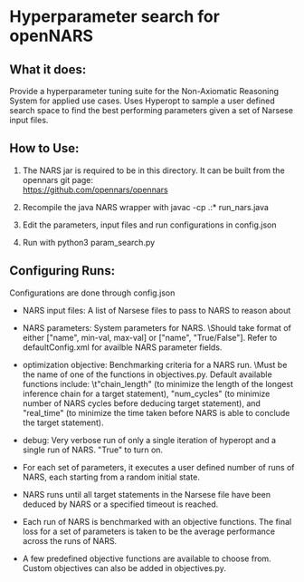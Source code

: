 # Hyperparameter search for openNARS

What it does:
-------------
Provide a hyperparameter tuning suite for the Non-Axiomatic Reasoning System for applied use cases. Uses Hyperopt to sample a user defined search space to find the best performing parameters given a set of Narsese input files. 

How to Use:
-----------
1. The NARS jar is required to be in this directory. It can be built from the opennars git page:\
https://github.com/opennars/opennars

2. Recompile the java NARS wrapper with javac -cp .:* run_nars.java

3. Edit the parameters, input files and run configurations in config.json

4. Run with python3 param_search.py

Configuring Runs:
-----------------
Configurations are done through config.json
- NARS input files: A list of Narsese files to pass to NARS to reason about
- NARS parameters: System parameters for NARS. \Should take format of either \["name", min-val, max-val\] or \["name", "True/False"\]. Refer to defaultConfig.xml for availble NARS parameter fields.
- optimization objective: Benchmarking criteria for a NARS run. \Must be the name of one of the functions in objectives.py. Default available functions include: \t"chain_length" (to minimize the length of the longest inference chain for a target statement), "num_cycles" (to minimize number of NARS cycles before deducing target statement), and "real_time" (to minimize the time taken before NARS is able to conclude the target statement).
- debug: Very verbose run of only a single iteration of hyperopt and a single run of NARS. "True" to turn on.


- For each set of parameters, it executes a user defined number of runs of NARS, each starting from a random initial state.
- NARS runs until all target statements in the Narsese file have been deduced by NARS or a specified timeout is reached.
- Each run of NARS is benchmarked with an objective functions. The final loss for a set of parameters is taken to be the average performance across the runs of NARS.
- A few predefined objective functions are available to choose from. Custom objectives can also be added in objectives.py.
